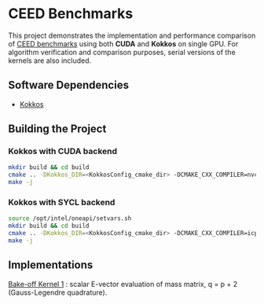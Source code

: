 # CEED Benchmarks
This project demonstrates the implementation and performance comparison of [CEED benchmarks](https://ceed.exascaleproject.org/bps/) using both **CUDA** and **Kokkos** on single GPU. For algorithm verification and comparison purposes, serial versions of the kernels are also included.

## Software Dependencies

- [Kokkos](https://github.com/kokkos/kokkos)

## Building the Project

### Kokkos with CUDA backend

```bash
mkdir build && cd build
cmake .. -DKokkos_DIR=<KokkosConfig_cmake_dir> -DCMAKE_CXX_COMPILER=nvcc_wrapper 
make -j
```

### Kokkos with SYCL backend

```bash
source /opt/intel/oneapi/setvars.sh
mkdir build && cd build
cmake .. -DKokkos_DIR=<KokkosConfig_cmake_dir> -DCMAKE_CXX_COMPILER=icpx 
make -j
```

## Implementations
[Bake-off Kernel 1](docs/BK1.md) : scalar E-vector evaluation of mass matrix, q = p + 2 (Gauss-Legendre quadrature).
